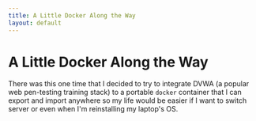 ```yaml
---
title: A Little Docker Along the Way
layout: default
---
```


# A Little Docker Along the Way

There was this one time that I decided to try to integrate DVWA (a popular web pen-testing training stack) to a portable `docker` container that I can export and import anywhere so my life would be easier if I want to switch server or even when I'm reinstalling my laptop's OS. 